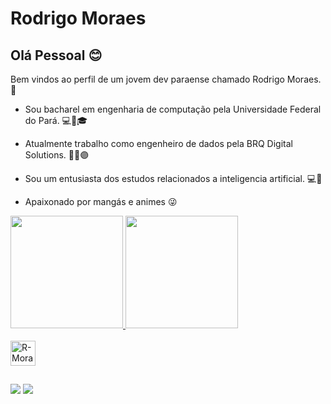 # Rodrigo Moraes


## Olá Pessoal :blush:
Bem vindos ao perfil de um jovem dev paraense chamado Rodrigo Moraes. :hugs:

- Sou bacharel em engenharia de computação pela Universidade Federal do Pará. :computer::red_circle::mortar_board:

- Atualmente trabalho como engenheiro de dados pela BRQ Digital Solutions. :technologist::purple_circle:

- Sou um entusiasta dos estudos relacionados a inteligencia artificial. :computer::robot:

- Apaixonado por mangás e animes :stuck_out_tongue_winking_eye:

<div>
  <a href='https://github.com/R-Moraes'>
  <img height="180em" src="https://github-readme-stats.vercel.app/api?username=R-Moraes&show_icons=true&theme=dracula&include_all_commits=true&count_private=true"/>
  <img height="180em" src="https://github-readme-stats.vercel.app/api/top-langs/?username=R-Moraes&layout=compact&langs_count=16&theme=dracula"/>
</div>

<div style="display: inline_block"><br>
  <img align="center" alt="R-Moraes-Python" height="40" width="40" src="https://raw.githubusercontent.com/jmnote/z-icons/master/svg/python.svg"/>
</div>

##  

<div>
  <a href="mailto:igo.moraes07@gmail.com"><img src="https://img.shields.io/badge/Gmail-D14836?style=for-the-badge&logo=gmail&logoColor=white" target="_blank"/></a>
  <a href="https://www.linkedin.com/in/rodrigo-moraes-041455198/"><img src="https://img.shields.io/badge/LinkedIn-0077B5?style=for-the-badge&logo=linkedin&logoColor=white" target="_blank"/></a>
</div>


